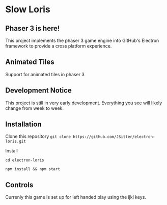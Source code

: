 # Slow Loris

## Phaser 3 is here!
This project implements the phaser 3 game engine into GitHub's Electron framework to provide a cross platform experience.

## Animated Tiles
Support for animated tiles in phaser 3

## Development Notice
This project is still in very early development. Everything you see will likely change from week to week.

## Installation

Clone this repository
`git clone https://github.com/JSitter/electron-loris.git`

Install

`cd electron-loris`

`npm install && npm start`

## Controls
Currenly this game is set up for left handed play using the ijkl keys.